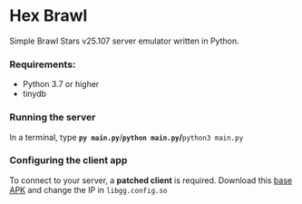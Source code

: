 # Hex Brawl

Simple Brawl Stars v25.107 server emulator written in Python.

### Requirements:
- Python 3.7 or higher
- tinydb

### Running the server
In a terminal, type __`py main.py`__/__`python main.py`/__`python3 main.py`

### Configuring the client app
To connect to your server, a **patched client** is required. 
Download this [base APK](https://mega.nz/file/zO4gkIQQ#9jTVoHmpSpFf0d4C42lhExh50sljJqyYCy0Id7FhnjA) and change the IP in `libgg.config.so`
